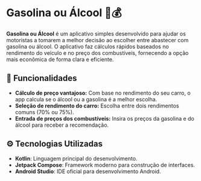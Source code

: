 # Gasolina ou Álcool 🚗💰

**Gasolina ou Álcool** é um aplicativo simples desenvolvido para ajudar os motoristas a tomarem a melhor decisão ao escolher entre abastecer com gasolina ou álcool. O aplicativo faz cálculos rápidos baseados no rendimento do veículo e no preço dos combustíveis, fornecendo a opção mais econômica de forma clara e eficiente.

## 📱 Funcionalidades

- **Cálculo de preço vantajoso:** Com base no rendimento do seu carro, o app calcula se o álcool ou a gasolina é a melhor escolha.
- **Seleção de rendimento do carro:** Escolha entre dois rendimentos comuns (70% ou 75%).
- **Entrada de preços dos combustíveis:** Insira os preços da gasolina e do álcool para receber a recomendação.

## ⚙️ Tecnologias Utilizadas

- **Kotlin**: Linguagem principal do desenvolvimento.
- **Jetpack Compose**: Framework moderno para construção de interfaces.
- **Android Studio**: IDE oficial para desenvolvimento Android.

